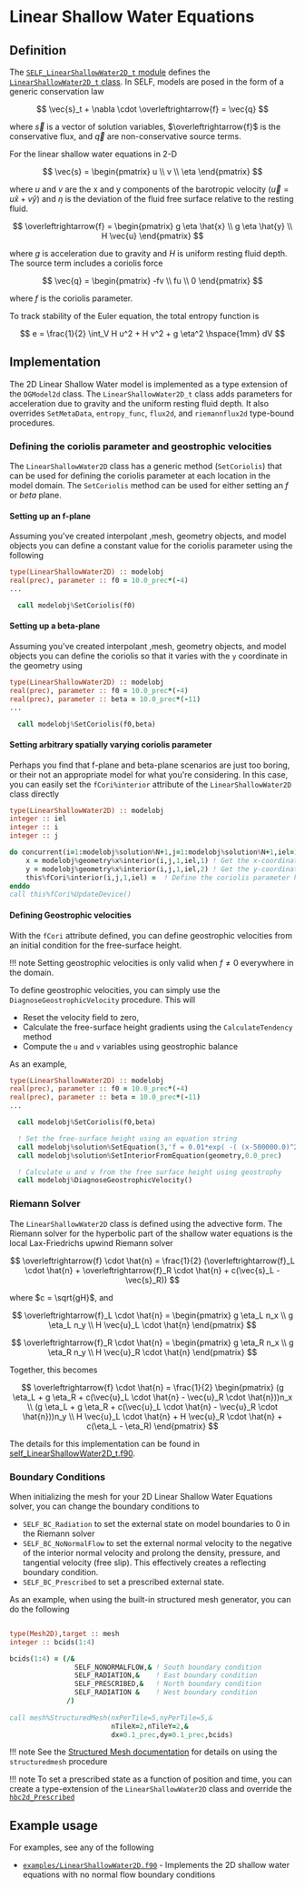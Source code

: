 # Linear Shallow Water Equations

## Definition
The [`SELF_LinearShallowWater2D_t` module](../ford/sourcefile/self_LinearShallowWater2D_t.f90.html) defines the [`LinearShallowWater2D_t` class](ford/type/LinearShallowWater2D_t.html). In SELF, models are posed in the form of a generic conservation law

$$
  \vec{s}_t + \nabla \cdot \overleftrightarrow{f} = \vec{q}
$$

where $\vec{s}$ is a vector of solution variables, $\overleftrightarrow{f}$ is the conservative flux, and $\vec{q}$ are non-conservative source terms. 

For the linear shallow water equations in 2-D

$$
    \vec{s} = 
    \begin{pmatrix}
        u \\ 
        v \\ 
        \eta
    \end{pmatrix}
$$

where $u$ and $v$ are the x and y components of the barotropic velocity ($\vec{u} =  u \hat{x} + v \hat{y}$) and $\eta$ is the deviation of the fluid free surface relative to the resting fluid.

$$
    \overleftrightarrow{f} = 
    \begin{pmatrix}
        g \eta \hat{x} \\ 
        g \eta \hat{y} \\ 
        H \vec{u}
    \end{pmatrix}
$$

where $g$ is acceleration due to gravity and $H$ is uniform resting fluid depth. The source term includes a coriolis force

$$
    \vec{q} = 
        \begin{pmatrix}
        -fv \\ 
        fu \\ 
        0
    \end{pmatrix}
$$

where $f$ is the coriolis parameter.

To track stability of the Euler equation, the total entropy function is

$$
    e = \frac{1}{2} \int_V H u^2 + H v^2 + g \eta^2 \hspace{1mm} dV
$$

## Implementation
The 2D Linear Shallow Water model is implemented as a type extension of the `DGModel2d` class. The `LinearShallowWater2D_t` class adds parameters for acceleration due to gravity and the uniform resting fluid depth. It also overrides `SetMetaData`, `entropy_func`, `flux2d`, and `riemannflux2d` type-bound procedures.

### Defining the coriolis parameter and geostrophic velocities
The `LinearShallowWater2D` class has a generic method (`SetCoriolis`) that can be used for defining the coriolis parameter at each location in the model domain. The `SetCoriolis` method can be used for either setting an $f$ or $beta$ plane.

#### Setting up an f-plane
Assuming you've created interpolant ,mesh, geometry objects, and model objects you can define a constant value for the coriolis parameter using the following
```fortran
type(LinearShallowWater2D) :: modelobj
real(prec), parameter :: f0 = 10.0_prec*(-4)
...

  call modelobj%SetCoriolis(f0)

```

#### Setting up a beta-plane
Assuming you've created interpolant ,mesh, geometry objects, and model objects you can define the coriolis so that it varies with the `y` coordinate in the geometry using
```fortran
type(LinearShallowWater2D) :: modelobj
real(prec), parameter :: f0 = 10.0_prec*(-4)
real(prec), parameter :: beta = 10.0_prec*(-11) 
...

  call modelobj%SetCoriolis(f0,beta)

```

#### Setting arbitrary spatially varying coriolis parameter
Perhaps you find that f-plane and beta-plane scenarios are just too boring, or their not an appropriate model for what you're considering. In this case, you can easily set the `fCori%interior` attribute of the `LinearShallowWater2D` class directly


```fortran
type(LinearShallowWater2D) :: modelobj
integer :: iel
integer :: i
integer :: j

do concurrent(i=1:modelobj%solution%N+1,j=1:modelobj%solution%N+1,iel=1:modelobj%mesh%nElem)
    x = modelobj%geometry%x%interior(i,j,1,iel,1) ! Get the x-coordinate
    y = modelobj%geometry%x%interior(i,j,1,iel,2) ! Get the y-coordinate
    this%fCori%interior(i,j,1,iel) =  ! Define the coriolis parameter here as a function of x and y
enddo
call this%fCori%UpdateDevice()
```

#### Defining Geostrophic velocities
With the `fCori` attribute defined, you can define geostrophic velocities from an initial condition for the free-surface height.

!!! note
    Setting geostrophic velocities is only valid when $f \neq 0$ everywhere in the domain.

To define geostrophic velocities, you can simply use the `DiagnoseGeostrophicVelocity` procedure. This will 

* Reset the velocity field to zero,
* Calculate the free-surface height gradients using the `CalculateTendency` method
* Compute the `u` and `v` variables using geostrophic balance

As an example,

```fortran
type(LinearShallowWater2D) :: modelobj
real(prec), parameter :: f0 = 10.0_prec*(-4)
real(prec), parameter :: beta = 10.0_prec*(-11) 
...

  call modelobj%SetCoriolis(f0,beta)  

  ! Set the free-surface height using an equation string
  call modelobj%solution%SetEquation(3,'f = 0.01*exp( -( (x-500000.0)^2 + (y-500000.0)^2 )/(2.0*(10.0^10)) )')
  call modelobj%solution%SetInteriorFromEquation(geometry,0.0_prec)

  ! Calculate u and v from the free surface height using geostrophy
  call modelobj%DiagnoseGeostrophicVelocity()

```

### Riemann Solver
The `LinearShallowWater2D` class is defined using the advective form.
The Riemann solver for the hyperbolic part of the shallow water equations is the local Lax-Friedrichs upwind Riemann solver

$$
    \overleftrightarrow{f} \cdot \hat{n} =
    \frac{1}{2}
    (\overleftrightarrow{f}_L \cdot \hat{n} + 
    \overleftrightarrow{f}_R \cdot \hat{n} +
    c(\vec{s}_L - \vec{s}_R))
$$

where $c = \sqrt{gH}$, and

$$
    \overleftrightarrow{f}_L \cdot \hat{n} =
    \begin{pmatrix}
        g \eta_L n_x \\ 
        g \eta_L n_y \\ 
        H \vec{u}_L \cdot \hat{n}
    \end{pmatrix}
$$

$$
    \overleftrightarrow{f}_R \cdot \hat{n} =
    \begin{pmatrix}
        g \eta_R n_x \\ 
        g \eta_R n_y \\ 
        H \vec{u}_R \cdot \hat{n}
    \end{pmatrix}
$$

Together, this becomes

$$
    \overleftrightarrow{f} \cdot \hat{n} =
    \frac{1}{2}
    \begin{pmatrix}
        (g \eta_L + g \eta_R + c(\vec{u}_L \cdot \hat{n} - \vec{u}_R \cdot \hat{n}))n_x \\
        (g \eta_L + g \eta_R + c(\vec{u}_L \cdot \hat{n} - \vec{u}_R \cdot \hat{n}))n_y \\
        H \vec{u}_L \cdot \hat{n} + H \vec{u}_R \cdot \hat{n} + c(\eta_L - \eta_R)
    \end{pmatrix}
$$

The details for this implementation can be found in [self_LinearShallowWater2D_t.f90](../ford/sourcefile/self_LinearShallowWater2D_t.f90.html).


### Boundary Conditions
When initializing the mesh for your 2D Linear Shallow Water Equations solver, you can change the boundary conditions to 

* `SELF_BC_Radiation` to set the external state on model boundaries to 0 in the Riemann solver
* `SELF_BC_NoNormalFlow` to set the external normal velocity to the negative of the interior normal velocity and prolong the density, pressure, and tangential velocity (free slip). This effectively creates a reflecting boundary condition.
* `SELF_BC_Prescribed` to set a prescribed external state.

As an example, when using the built-in structured mesh generator, you can do the following

```fortran

type(Mesh2D),target :: mesh
integer :: bcids(1:4)

bcids(1:4) = (/&
                SELF_NONORMALFLOW,& ! South boundary condition
                SELF_RADIATION,&    ! East boundary condition
                SELF_PRESCRIBED,&   ! North boundary condition
                SELF_RADIATION &    ! West boundary condition
              /)   
                            
call mesh%StructuredMesh(nxPerTile=5,nyPerTile=5,&
                         nTileX=2,nTileY=2,&
                         dx=0.1_prec,dy=0.1_prec,bcids)

```

!!! note
    See the [Structured Mesh documentation](../MeshGeneration/StructuredMesh.md) for details on using the `structuredmesh` procedure

!!! note
    To set a prescribed state as a function of position and time, you can create a type-extension of the `LinearShallowWater2D` class and override the [`hbc2d_Prescribed`](../ford/proc/hbc2d_prescribed_model.html) 

## Example usage

For examples, see any of the following

* [`examples/LinearShallowWater2D.f90`](https://github.com/FluidNumerics/SELF/blob/main/examples/LinearShallowWater2D.f90) - Implements the 2D shallow water equations with no normal flow boundary conditions